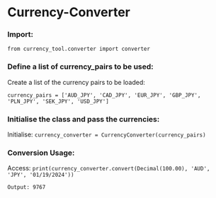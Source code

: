 # Currency-Converter

### Import:
```from currency_tool.converter import converter```

### Define a list of currency_pairs to be used:

Create a list of the currency pairs to be loaded:

```currency_pairs = ['AUD_JPY', 'CAD_JPY', 'EUR_JPY', 'GBP_JPY', 'PLN_JPY', 'SEK_JPY', 'USD_JPY']```

### Initialise the class and pass the currencies:

Initialise: ```currency_converter = CurrencyConverter(currency_pairs)```

### Conversion Usage:

Access: ```print(currency_converter.convert(Decimal(100.00), 'AUD', 'JPY', '01/19/2024'))``` 

```Output: 9767```